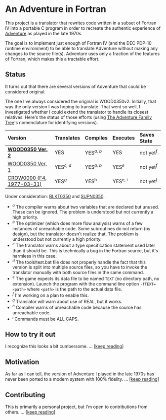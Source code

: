 # An Adventure in Fortran

This project is a translator that rewrites code written in a subset of Fortran IV into a portable C program in order to recreate the authentic experience of [Adventure](https://en.wikipedia.org/wiki/Colossal_Cave_Adventure) as played in the late 1970s.

The goal is to implement just enough of Fortran IV (and the DEC PDP-10 runtime environment) to be able to translate Adventure without making any changes to the source file(s).  Adventure uses only a fraction of the features of Fortran, which makes this a tractable effort.

## Status

It turns out that there are several versions of Adventure that could be considered original.

The one I've always considered the original is WOOD0350v2.  Initially, that was the only version I was hoping to translate.  That went so well, I investigated whether I could extend the translator to handle its closest relatives.  Here's the status of those efforts (using [The Adventure Family Tree](https://mipmip.org/advfamily/advfamily.html)'s nomenclature for identifying versions).

| Version | Translates | Compiles | Executes | Saves State |
|:--------|:-----------|:---------|:---------|:------------|
|[**WOOD0350 Ver. 2**](https://mipmip.org/advfamily/advfamily.html#WOOD0350)| YES | YES<sup>_a, b_</sup>| YES | not yet<sup>_f_</sup> |
|[WOOD0350 Ver. 1](https://mipmip.org/advfamily/advfamily.html#WOOD0350)| YES<sup>_c, d_</sup> | YES<sup>_a, b_</sup> | YES<sup>_e_</sup> | not yet<sup>_f_</sup> |
|[CROW0000 (F4, 1977-03-31)](https://mipmip.org/advfamily/advfamily.html#CROW0000)| YES<sup>_g_</sup> | YES<sup>h</sup> | YES<sup>e, i</sup> | not yet<sup>_f_</sup> |

Under consideration: [BLKT0350](https://mipmip.org/advfamily/advfamily.html#BLKT0350) and [SUPN0350](https://mipmip.org/advfamily/advfamily.html#CSUPN0350).

* <sup>_a_</sup> The compiler warns about two variables that are declared but unused.  These can be ignored.  The problem is understood but not currently a high priority.
* <sup>_b_</sup> The optimizer (which does more flow analysis) warns of a few instances of unreachable code.  Some subroutines do not return (by design), but the translator doesn't realize that.  The problem is understood but not currently a high priority.
* <sup>_c_</sup> The translator warns about a type specification statement used later than it should be.  This is technically a bug in the Fortran source, but it's harmless in this case.
* <sup>_d_</sup> The tools\test.bat file does not properly handle the fact that this version is split into multiple source files, so you have to invoke the translator manually with both source files in the same command.
* <sup>_e_</sup> The game expects its data file to be named `TEXT` (no directory path, no extension).  Launch the program with the command line option `-fTEXT=<path>` where `<path>` is the path to the actual data file.
* <sup>_f_</sup> I'm working on a plan to enable this.
* <sup>_g_</sup> Translator will warn about use of REAL, but it works.
* <sup>_h_</sup> Compiler warns of unreachable code because the source has unreachable code.
* <sup>_i_</sup> Commands must be ALL CAPS.

## How to try it out

I recognize this looks a bit cumbersome.  ... [[keep reading](docs/howto.md)]

## Motivation

As far as I can tell, the version of Adventure I played in the late 1970s has never been ported to a modern system with 100% fidelity.  ... [[keep reading](docs/motivation.md)]

## Contributing

This is primarily a personal project, but I'm open to contributions from others.  ... [[keep reading](CONTRIB.md)]
